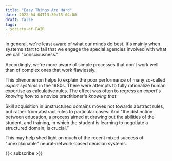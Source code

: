 ```yaml
---
title: "Easy Things Are Hard"
date: 2022-04-04T13:30:15-04:00
draft: false
tags:
- society-of-FAIR
---
```


In general, we're least aware of what our minds do best. It's mainly when systems start to fail that we engage the special agencies involved with what we call "consciousness."

Accordingly, we're more aware of simple processes that don't work well than of complex ones that work flawlessly.

This phenomenon helps to explain the poor performance of many so-called *expert systems* in the 1980s. There were attempts to fully rationalize human expertise as calculative rules. The effect was often to regress an expert's *knowing how* to a novice practitioner's *knowing that*.

Skill acquisition in unstructured domains moves not towards abstract rules, but rather from abstract rules to particular cases. And "the distinction between education, a process aimed at drawing out the abilities of the student, and training, in which the student is learning to negotiate a structured domain, is crucial.”

This may help shed light on much of the recent mixed success of "unexplainable" neural-network-based decision systems.

{{< subscribe >}}
